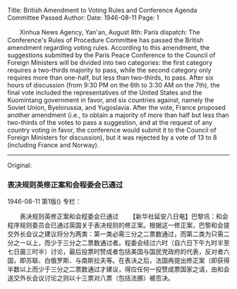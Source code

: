 Title: British Amendment to Voting Rules and Conference Agenda Committee Passed
Author:
Date: 1946-08-11
Page: 1

　　Xinhua News Agency, Yan'an, August 8th: Paris dispatch: The Conference's Rules of Procedure Committee has passed the British amendment regarding voting rules. According to this amendment, the suggestions submitted by the Paris Peace Conference to the Council of Foreign Ministers will be divided into two categories: the first category requires a two-thirds majority to pass, while the second category only requires more than one-half, but less than two-thirds, to pass. After six hours of discussion (from 9:30 PM on the 6th to 3:30 AM on the 7th), the final vote included the representatives of the United States and the Kuomintang government in favor, and six countries against, namely the Soviet Union, Byelorussia, and Yugoslavia. After the vote, France proposed another amendment (i.e., to obtain a majority of more than half but less than two-thirds of the votes to pass a suggestion, and at the request of any country voting in favor, the conference would submit it to the Council of Foreign Ministers for discussion), but it was rejected by a vote of 13 to 8 (including France and Norway).



<hr /> 

Original: 


### 表决规则英修正案和会程委会已通过

1946-08-11
第1版()
专栏：

　　表决规则英修正案和会程委会已通过
　　【新华社延安八日电】巴黎讯：和会程序规则委员会已通过英国关于表决规则的修正案。根据这一修正案，巴黎和会提交外长会议之建议将分为两类：第一类必需三分之二票数通过，而第二类为只需二分之一以上，而少于三分之二票数通过者。程委会经过六时（自六日下午九时半至七日晨三时半）讨论，最后投票时赞成者包括美国与国民党政府的代表，反对者六国，即苏联、白俄罗斯、与南斯拉夫等。在表决之后，法国再提出修正案（即获得半数以上而少于三分之二票数通过才建议，得应任何一投赞成票国家之请，由和会送交外长会议讨论之则以十三票对八票（包括法挪）被否决。
